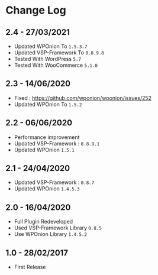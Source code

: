 # Change Log

## 2.4 - 27/03/2021
* Updated WPOnion To `1.5.3.7`
* Updated VSP-Framework To `0.8.9.8`
* Tested With WordPress `5.7`
* Tested With WooCommerce `5.1.0`

## 2.3 - 14/06/2020
* Fixed : https://github.com/wponion/wponion/issues/252
* Updated WPOnion To `1.5.2`

## 2.2 - 06/06/2020
* Performance improvement
* Updated VSP-Framework : `0.8.9.1`
* Updated WPOnion `1.5.1`

## 2.1 - 24/04/2020
* Updated VSP-Framework : `0.8.7`
* Updated WPOnion `1.4.5.3`

## 2.0 - 16/04/2020
* Full Plugin Redeveloped
* Used VSP-Framework Library `0.8.5`
* Use WPOnion Library `1.4.5.2`

## 1.0 - 28/02/2017
* First Release
